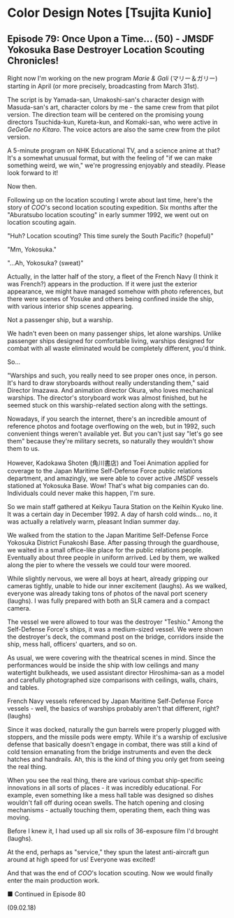 # Color Design Notes [Tsujita Kunio]

## Episode 79: Once Upon a Time... (50) - JMSDF Yokosuka Base Destroyer Location Scouting Chronicles!

Right now I'm working on the new program *Marie & Gali* (マリー＆ガリー) starting in April (or more precisely, broadcasting from March 31st).

The script is by Yamada-san, Umakoshi-san's character design with Masuda-san's art, character colors by me - the same crew from that pilot version. The direction team will be centered on the promising young directors Tsuchida-kun, Kureta-kun, and Komaki-san, who were active in *GeGeGe no Kitaro*. The voice actors are also the same crew from the pilot version.

A 5-minute program on NHK Educational TV, and a science anime at that? It's a somewhat unusual format, but with the feeling of "if we can make something weird, we win," we're progressing enjoyably and steadily. Please look forward to it!

Now then.

Following up on the location scouting I wrote about last time, here's the story of *COO*'s second location scouting expedition. Six months after the "Aburatsubo location scouting" in early summer 1992, we went out on location scouting again.

"Huh? Location scouting? This time surely the South Pacific? (hopeful)"

"Mm, Yokosuka."

"...Ah, Yokosuka? (sweat)"

Actually, in the latter half of the story, a fleet of the French Navy (I think it was French?) appears in the production. If it were just the exterior appearance, we might have managed somehow with photo references, but there were scenes of Yosuke and others being confined inside the ship, with various interior ship scenes appearing.

Not a passenger ship, but a warship.

We hadn't even been on many passenger ships, let alone warships. Unlike passenger ships designed for comfortable living, warships designed for combat with all waste eliminated would be completely different, you'd think.

So...

"Warships and such, you really need to see proper ones once, in person. It's hard to draw storyboards without really understanding them," said Director Imazawa. And animation director Okura, who loves mechanical warships. The director's storyboard work was almost finished, but he seemed stuck on this warship-related section along with the settings.

Nowadays, if you search the internet, there's an incredible amount of reference photos and footage overflowing on the web, but in 1992, such convenient things weren't available yet. But you can't just say "let's go see them" because they're military secrets, so naturally they wouldn't show them to us.

However, Kadokawa Shoten (角川書店) and Toei Animation applied for coverage to the Japan Maritime Self-Defense Force public relations department, and amazingly, we were able to cover active JMSDF vessels stationed at Yokosuka Base. Wow! That's what big companies can do. Individuals could never make this happen, I'm sure.

So we main staff gathered at Keikyu Taura Station on the Keihin Kyuko line. It was a certain day in December 1992. A day of harsh cold winds... no, it was actually a relatively warm, pleasant Indian summer day.

We walked from the station to the Japan Maritime Self-Defense Force Yokosuka District Funakoshi Base. After passing through the guardhouse, we waited in a small office-like place for the public relations people. Eventually about three people in uniform arrived. Led by them, we walked along the pier to where the vessels we could tour were moored.

While slightly nervous, we were all boys at heart, already gripping our cameras tightly, unable to hide our inner excitement (laughs). As we walked, everyone was already taking tons of photos of the naval port scenery (laughs). I was fully prepared with both an SLR camera and a compact camera.

The vessel we were allowed to tour was the destroyer "Teshio." Among the Self-Defense Force's ships, it was a medium-sized vessel. We were shown the destroyer's deck, the command post on the bridge, corridors inside the ship, mess hall, officers' quarters, and so on.

As usual, we were covering with the theatrical scenes in mind. Since the performances would be inside the ship with low ceilings and many watertight bulkheads, we used assistant director Hiroshima-san as a model and carefully photographed size comparisons with ceilings, walls, chairs, and tables.

French Navy vessels referenced by Japan Maritime Self-Defense Force vessels - well, the basics of warships probably aren't that different, right? (laughs)

Since it was docked, naturally the gun barrels were properly plugged with stoppers, and the missile pods were empty. While it's a warship of exclusive defense that basically doesn't engage in combat, there was still a kind of cold tension emanating from the bridge instruments and even the deck hatches and handrails. Ah, this is the kind of thing you only get from seeing the real thing.

When you see the real thing, there are various combat ship-specific innovations in all sorts of places - it was incredibly educational. For example, even something like a mess hall table was designed so dishes wouldn't fall off during ocean swells. The hatch opening and closing mechanisms - actually touching them, operating them, each thing was moving.

Before I knew it, I had used up all six rolls of 36-exposure film I'd brought (laughs).

At the end, perhaps as "service," they spun the latest anti-aircraft gun around at high speed for us! Everyone was excited!

And that was the end of *COO*'s location scouting. Now we would finally enter the main production work.

■ Continued in Episode 80

(09.02.18)